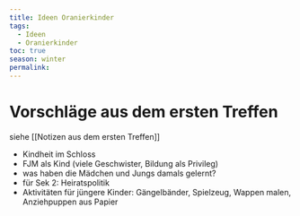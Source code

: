 ```yaml
---
title: Ideen Oranierkinder
tags:
  - Ideen
  - Oranierkinder
toc: true
season: winter
permalink:
---
```

# Vorschläge aus dem ersten Treffen 

siehe [[Notizen aus dem ersten Treffen]] 

- Kindheit im Schloss 
- FJM als Kind (viele Geschwister, Bildung als Privileg)
- was haben die Mädchen und Jungs damals gelernt? 
- für Sek 2: Heiratspolitik 
- Aktivitäten für jüngere Kinder: Gängelbänder, Spielzeug, Wappen malen, Anziehpuppen aus Papier 
